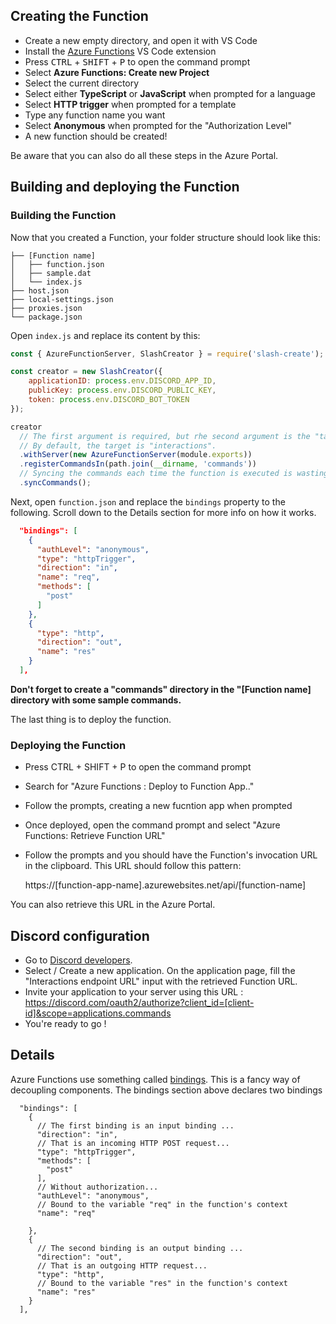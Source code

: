 
## Creating the Function

 - Create a new empty directory, and open it with VS Code
 - Install the [Azure Functions](https://marketplace.visualstudio.com/items?itemName=ms-azuretools.vscode-azurefunctions) VS Code extension
 - Press <kbd>CTRL</kbd> + <kbd>SHIFT</kbd> + <kbd>P</kbd> to open the command prompt
 - Select **Azure Functions: Create new Project**
 - Select the current directory
 - Select either **TypeScript** or **JavaScript** when prompted for a language
 - Select **HTTP trigger** when prompted for a template
 - Type any function name you want
 - Select **Anonymous** when prompted for the "Authorization Level"
 - A new function should be created!

 Be aware that you can also do all these steps in the Azure Portal. 

## Building and deploying the Function


### Building the Function 

Now that you created a Function, your folder structure should look like this: 

```
├── [Function name]
│   ├── function.json
│   ├── sample.dat
│   └── index.js
├── host.json
├── local-settings.json
├── proxies.json
└── package.json
```

Open `index.js` and replace its content by this:

```js
const { AzureFunctionServer, SlashCreator } = require('slash-create');

const creator = new SlashCreator({
    applicationID: process.env.DISCORD_APP_ID,
    publicKey: process.env.DISCORD_PUBLIC_KEY,
    token: process.env.DISCORD_BOT_TOKEN
});

creator
  // The first argument is required, but rhe second argument is the "target" or the name of the export.
  // By default, the target is "interactions".
  .withServer(new AzureFunctionServer(module.exports))
  .registerCommandsIn(path.join(__dirname, 'commands'))
  // Syncing the commands each time the function is executed is wasting computing time
  .syncCommands();

```

Next, open `function.json` and replace the `bindings` property to the following. Scroll down to the Details section for more info on how it works.

```json
  "bindings": [
    {
      "authLevel": "anonymous",
      "type": "httpTrigger",
      "direction": "in",
      "name": "req",
      "methods": [
        "post"
      ]
    },
    {
      "type": "http",
      "direction": "out",
      "name": "res"
    }
  ],
```

**Don't forget to create a "commands" directory in the "[Function name] directory with some sample commands.**

The last thing is to deploy the function.

### Deploying the Function 
 + Press CTRL + SHIFT + P to open the command prompt
 + Search for "Azure Functions : Deploy to Function App.."
 + Follow the prompts, creating a new fucntion app when prompted
 + Once deployed, open the command prompt and select "Azure Functions: Retrieve Function URL"
 + Follow the prompts and you should have the Function's invocation URL in the clipboard. This URL should follow this pattern:   
 
    https://[function-app-name].azurewebsites.net/api/[function-name]

You can also retrieve this URL in the Azure Portal.

## Discord configuration

+ Go to [Discord developers](https://discord.com/developers/applications). 
+ Select / Create a new application. On the application page, fill the "Interactions endpoint URL" input with the retrieved Function URL.  
+ Invite your application to your server using this URL : https://discord.com/oauth2/authorize?client_id=[client-id]&scope=applications.commands
+ You're ready to go !

## Details

Azure Functions use something called [bindings](https://docs.microsoft.com/en-us/azure/azure-functions/functions-triggers-bindings?tabs=javascript). This is a fancy way of decoupling components. The bindings section above declares two bindings

```jsonc
  "bindings": [
    {
      // The first binding is an input binding ...
      "direction": "in",
      // That is an incoming HTTP POST request...
      "type": "httpTrigger",
      "methods": [
        "post"
      ],
      // Without authorization...
      "authLevel": "anonymous",
      // Bound to the variable "req" in the function's context
      "name": "req"

    },
    {
      // The second binding is an output binding ...
      "direction": "out",
      // That is an outgoing HTTP request...
      "type": "http",
      // Bound to the variable "res" in the function's context
      "name": "res"
    }
  ],
```
